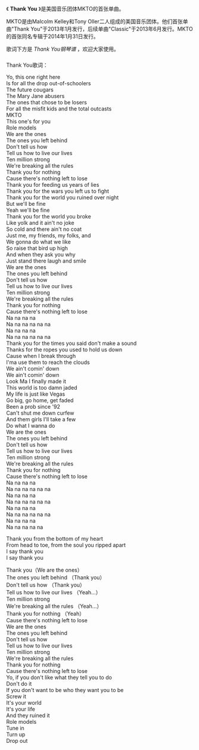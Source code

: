 

《 **Thank You** 》是美国音乐团体MKTO的首张单曲。

  

MKTO是由Malcolm Kelley和Tony Oller二人组成的美国音乐团体。他们首张单曲"Thank
You"于2013年1月发行，后续单曲"Classic"于2013年6月发行。MKTO的首张同名专辑于2014年1月31日发行。

  

歌词下方是 _Thank You钢琴谱_ ，欢迎大家使用。

###  
Thank You歌词：

  
Yo, this one right here  
Is for all the drop out-of-schoolers  
The future cougars  
The Mary Jane abusers  
The ones that chose to be losers  
For all the misfit kids and the total outcasts  
MKTO  
This one's for you  
Role models  
We are the ones  
The ones you left behind  
Don't tell us how  
Tell us how to live our lives  
Ten million strong  
We're breaking all the rules  
Thank you for nothing  
Cause there's nothing left to lose  
Thank you for feeding us years of lies  
Thank you for the wars you left us to fight  
Thank you for the world you ruined over night  
But we'll be fine  
Yeah we'll be fine  
Thank you for the world you broke  
Like yolk and it ain't no joke  
So cold and there ain't no coat  
Just me, my friends, my folks, and  
We gonna do what we like  
So raise that bird up high  
And when they ask you why  
Just stand there laugh and smile  
We are the ones  
The ones you left behind  
Don't tell us how  
Tell us how to live our lives  
Ten million strong  
We're breaking all the rules  
Thank you for nothing  
Cause there's nothing left to lose  
Na na na na  
Na na na na na na  
Na na na na  
Na na na na na na  
Thank you for the times you said don't make a sound  
Thanks for the ropes you used to hold us down  
Cause when I break through  
I'ma use them to reach the clouds  
We ain't comin' down  
We ain't comin' down  
Look Ma I finally made it  
This world is too damn jaded  
My life is just like Vegas  
Go big, go home, get faded  
Been a prob since '92  
Can't shut me down curfew  
And them girls I'll take a few  
Do what I wanna do  
We are the ones  
The ones you left behind  
Don't tell us how  
Tell us how to live our lives  
Ten million strong  
We're breaking all the rules  
Thank you for nothing  
Cause there's nothing left to lose  
Na na na na  
Na na na na na na  
Na na na na  
Na na na na na na  
Na na na na  
Na na na na na na  
Na na na na  
Na na na na na  
  
Thank you from the bottom of my heart  
From head to toe, from the soul you ripped apart  
I say thank you  
I say thank you  
  
Thank you（We are the ones）  
The ones you left behind （Thank you）  
Don't tell us how （Thank you）  
Tell us how to live our lives （Yeah...）  
Ten million strong  
We're breaking all the rules （Yeah...）  
Thank you for nothing （Yeah）  
Cause there's nothing left to lose  
We are the ones  
The ones you left behind  
Don't tell us how  
Tell us how to live our lives  
Ten million strong  
We're breaking all the rules  
Thank you for nothing  
Cause there's nothing left to lose  
Yo, if you don't like what they tell you to do  
Don't do it  
If you don't want to be who they want you to be  
Screw it  
It's your world  
It's your life  
And they ruined it  
Role models  
Tune in  
Turn up  
Drop out  


